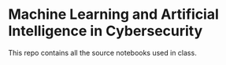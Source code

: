 # Machine Learning and Artificial Intelligence in Cybersecurity

This repo contains all the source notebooks used in class. 